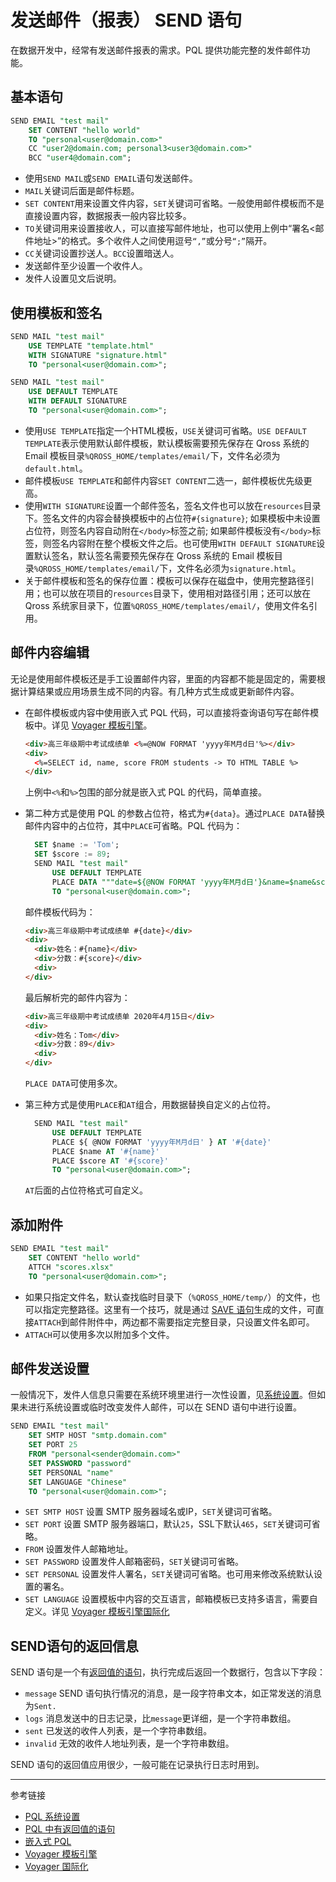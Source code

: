 # 发送邮件（报表） SEND 语句

在数据开发中，经常有发送邮件报表的需求。PQL 提供功能完整的发件邮件功能。

## 基本语句

```sql
SEND EMAIL "test mail"
    SET CONTENT "hello world"
    TO "personal<user@domain.com>"
    CC "user2@domain.com; personal3<user3@domain.com>"
    BCC "user4@domain.com";
```

* 使用`SEND MAIL`或`SEND EMAIL`语句发送邮件。
* `MAIL`关键词后面是邮件标题。
* `SET CONTENT`用来设置文件内容，`SET`关键词可省略。一般使用邮件模板而不是直接设置内容，数据报表一般内容比较多。
* `TO`关键词用来设置接收人，可以直接写邮件地址，也可以使用上例中“署名<邮件地址>”的格式。多个收件人之间使用逗号`“,”`或分号`“;”`隔开。
* `CC`关键词设置抄送人。`BCC`设置暗送人。
* 发送邮件至少设置一个收件人。
* 发件人设置见文后说明。

## 使用模板和签名

```sql
SEND MAIL "test mail"
    USE TEMPLATE "template.html"
    WITH SIGNATURE "signature.html"
    TO "personal<user@domain.com>";

SEND MAIL "test mail"
    USE DEFAULT TEMPLATE
    WITH DEFAULT SIGNATURE
    TO "personal<user@domain.com>";
```

* 使用`USE TEMPLATE`指定一个HTML模板，`USE`关键词可省略。`USE DEFAULT TEMPLATE`表示使用默认邮件模板，默认模板需要预先保存在 Qross 系统的 Email 模板目录`%QROSS_HOME/templates/email/`下，文件名必须为`default.html`。
* 邮件模板`USE TEMPLATE`和邮件内容`SET CONTENT`二选一，邮件模板优先级更高。
* 使用`WITH SIGNATURE`设置一个邮件签名，签名文件也可以放在`resources`目录下。签名文件的内容会替换模板中的占位符`#{signature}`; 如果模板中未设置占位符，则签名内容自动附在`</body>`标签之前; 如果邮件模板没有`</body>`标签，则签名内容附在整个模板文件之后。也可使用`WITH DEFAULT SIGNATURE`设置默认签名，默认签名需要预先保存在 Qross 系统的 Email 模板目录`%QROSS_HOME/templates/email/`下，文件名必须为`signature.html`。
* 关于邮件模板和签名的保存位置：模板可以保存在磁盘中，使用完整路径引用；也可以放在项目的`resources`目录下，使用相对路径引用；还可以放在 Qross 系统家目录下，位置`%QROSS_HOME/templates/email/`，使用文件名引用。

## 邮件内容编辑

无论是使用邮件模板还是手工设置邮件内容，里面的内容都不能是固定的，需要根据计算结果或应用场景生成不同的内容。有几种方式生成或更新邮件内容。

* 在邮件模板或内容中使用嵌入式 PQL 代码，可以直接将查询语句写在邮件模板中。详见 [Voyager 模板引擎](/voyager/overview.md)。
  ```html
  <div>高三年级期中考试成绩单 <%=@NOW FORMAT 'yyyy年M月d日'%></div>
  <div>
    <%=SELECT id, name, score FROM students -> TO HTML TABLE %>
  </div>
  ```
  上例中`<%`和`%>`包围的部分就是嵌入式 PQL 的代码，简单直接。

* 第二种方式是使用 PQL 的参数占位符，格式为`#{data}`。通过`PLACE DATA`替换邮件内容中的占位符，其中`PLACE`可省略。PQL 代码为：
  ```sql
    SET $name := 'Tom';
    SET $score := 89;    
    SEND MAIL "test mail"
        USE DEFAULT TEMPLATE
        PLACE DATA """date=${@NOW FORMAT 'yyyy年M月d日'}&name=$name&score=$score"""
        TO "personal<user@domain.com>";
  ```

  邮件模板代码为：

  ```html
  <div>高三年级期中考试成绩单 #{date}</div>
  <div>
    <div>姓名：#{name}</div>
    <div>分数：#{score}</div>
    <div>
  </div>
  ```

  最后解析完的邮件内容为：

  ```html
  <div>高三年级期中考试成绩单 2020年4月15日</div>
  <div>
    <div>姓名：Tom</div>
    <div>分数：89</div>
    <div>
  </div>
  ```
  `PLACE DATA`可使用多次。

* 第三种方式是使用`PLACE`和`AT`组合，用数据替换自定义的占位符。

  ```sql
    SEND MAIL "test mail"
        USE DEFAULT TEMPLATE
        PLACE ${ @NOW FORMAT 'yyyy年M月d日' } AT '#{date}'
        PLACE $name AT '#{name}'
        PLACE $score AT '#{score}'
        TO "personal<user@domain.com>";
  ```
  `AT`后面的占位符格式可自定义。

## 添加附件

```sql
SEND EMAIL "test mail"
    SET CONTENT "hello world"
    ATTCH "scores.xlsx"
    TO "personal<user@domain.com>";
```

* 如果只指定文件名，默认查找临时目录下（`%QROSS_HOME/temp/`）的文件，也可以指定完整路径。这里有一个技巧，就是通过 [SAVE 语句](/pql/excel.md)生成的文件，可直接`ATTACH`到邮件附件中，两边都不需要指定完整目录，只设置文件名即可。
* `ATTACH`可以使用多次以附加多个文件。

## 邮件发送设置

一般情况下，发件人信息只需要在系统环境里进行一次性设置，见[系统设置](/pql/setup.md)。但如果未进行系统设置或临时改变发件人邮件，可以在 SEND 语句中进行设置。

```sql
SEND EMAIL "test mail"
    SET SMTP HOST "smtp.domain.com"
    SET PORT 25
    FROM "personal<sender@domain.com>"
    SET PASSWORD "password"
    SET PERSONAL "name"
    SET LANGUAGE "Chinese"
    TO "personal<user@domain.com>";
```

* `SET SMTP HOST` 设置 SMTP 服务器域名或IP，`SET`关键词可省略。
* `SET PORT` 设置 SMTP 服务器端口，默认`25`，SSL下默认`465`，`SET`关键词可省略。
* `FROM` 设置发件人邮箱地址。
* `SET PASSWORD` 设置发件人邮箱密码，`SET`关键词可省略。
* `SET PERSONAL` 设置发件人署名，`SET`关键词可省略。也可用来修改系统默认设置的署名。
* `SET LANGUAGE` 设置模板中内容的交互语言，邮箱模板已支持多语言，需要自定义。详见 [Voyager 模板引擎国际化](/voyager/language.md)

## SEND语句的返回信息

SEND 语句是一个有[返回值的语句](/pql/evaluate.md)，执行完成后返回一个数据行，包含以下字段：

* `message` SEND 语句执行情况的消息，是一段字符串文本，如正常发送的消息为`Sent.`
* `logs` 消息发送中的日志记录，比`message`更详细，是一个字符串数组。
* `sent` 已发送的收件人列表，是一个字符串数组。
* `invalid` 无效的收件人地址列表，是一个字符串数组。

SEND 语句的返回值应用很少，一般可能在记录执行日志时用到。

---
参考链接

* [PQL 系统设置](/pql/setup.md)
* [PQL 中有返回值的语句](/pql/evaluate.md)
* [嵌入式 PQL](/pql/embedded.md)
* [Voyager 模板引擎](/voyager/overview.md)
* [Voyager 国际化](/pql/language.md)